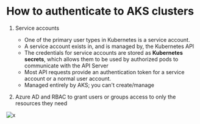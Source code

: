 # How to authenticate to AKS clusters

1. Service accounts
    - One of the primary user types in Kubernetes is a service account. 
    - A service account exists in, and is managed by, the Kubernetes API
    - The credentials for service accounts are stored as **Kubernetes secrets**, which allows them to be used by authorized pods to communicate with the API Server
    - Most API requests provide an authentication token for a service account or a normal user account.
    - Managed entirely by AKS; you can't create/manage

2. Azure AD and RBAC to grant users or groups access to only the resources they need

![x](https://i.imgur.com/ZGlN0ls.png)
